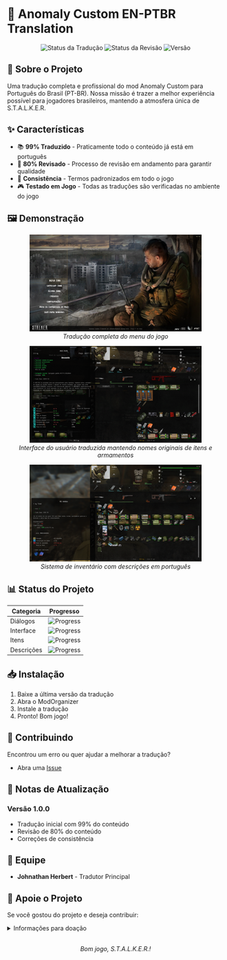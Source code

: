 # 🌟 Anomaly Custom EN-PTBR Translation

<div align="center">

![Status da Tradução](https://img.shields.io/badge/Tradução-99%25-brightgreen)
![Status da Revisão](https://img.shields.io/badge/Revisão-80%25-yellow)
![Versão](https://img.shields.io/badge/Versão-1.0.0-blue)

</div>

## 📖 Sobre o Projeto

Uma tradução completa e profissional do mod Anomaly Custom para Português do Brasil (PT-BR). Nossa missão é trazer a melhor experiência possível para jogadores brasileiros, mantendo a atmosfera única de S.T.A.L.K.E.R.

## ✨ Características

- 📚 **99% Traduzido** - Praticamente todo o conteúdo já está em português
- 📝 **80% Revisado** - Processo de revisão em andamento para garantir qualidade
- 🔄 **Consistência** - Termos padronizados em todo o jogo
- 🎮 **Testado em Jogo** - Todas as traduções são verificadas no ambiente do jogo

## 🖼️ Demonstração

<p align="center">
  <img src="./assets/unknown_2024.11.19-00.02.png" alt="Exemplo de Diálogo" width="400"/>
  <br>
  <em>Tradução completa do menu do jogo</em>
</p>

<p align="center">
  <img src="./assets/unknown_2024.11.19-00.15.png" alt="Interface Traduzida" width="400"/>
  <br>
  <em>Interface do usuário traduzida mantendo nomes originais de itens e armamentos</em>
</p>

<p align="center">
  <img src="./assets/unknown_2024.11.19-00.13.png" alt="Inventário Traduzido" width="400"/>
  <br>
  <em>Sistema de inventário com descrições em português</em>
</p>

## 📊 Status do Projeto

| Categoria | Progresso |
|-----------|-----------|
| Diálogos | ![Progress](https://img.shields.io/badge/progresso-99%25-brightgreen) |
| Interface | ![Progress](https://img.shields.io/badge/progresso-100%25-brightgreen) |
| Itens | ![Progress](https://img.shields.io/badge/progresso-98%25-brightgreen) |
| Descrições | ![Progress](https://img.shields.io/badge/progresso-95%25-brightgreen) |

## 📥 Instalação

1. Baixe a última versão da tradução
2. Abra o ModOrganizer
3. Instale a tradução
4. Pronto! Bom jogo!

## 🤝 Contribuindo

Encontrou um erro ou quer ajudar a melhorar a tradução? 
- Abra uma [Issue](https://github.com/seu-usuario/AnomalyCustomEN-PTBR-translation/issues)


## 📝 Notas de Atualização

### Versão 1.0.0
- Tradução inicial com 99% do conteúdo
- Revisão de 80% do conteúdo
- Correções de consistência

## 👥 Equipe

- **Johnathan Herbert** - Tradutor Principal

## 💝 Apoie o Projeto

Se você gostou do projeto e deseja contribuir:

<details>
<summary>Informações para doação</summary>

**Chave Pix:** `016508d2-3500-4f82-9b67-07a9c7710861`

<p align="center">
  <img src="./assets/qrcode.jpg" alt="QR Code Pix" width="150"/>
</p>

</details>

<p align="center">
  <br>
  <em>Bom jogo, S.T.A.L.K.E.R.!</em>
</p>